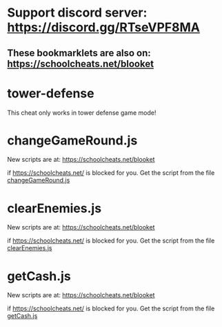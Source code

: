 # **Support discord server: https://discord.gg/RTseVPF8MA**

## **These bookmarklets are also on: https://schoolcheats.net/blooket**

# tower-defense

This cheat only works in tower defense game mode!

# changeGameRound.js

New scripts are at:
https://schoolcheats.net/blooket

if https://schoolcheats.net/ is blocked for you. Get the script from the file [changeGameRound.js](https://raw.githubusercontent.com/glixzzy/blooket-hack/main/tower-defense/changeGameRound.js)


# clearEnemies.js

New scripts are at:
https://schoolcheats.net/blooket

if https://schoolcheats.net/ is blocked for you. Get the script from the file [clearEnemies.js](https://raw.githubusercontent.com/glixzzy/blooket-hack/main/tower-defense/clearEnemies.js)


# getCash.js

New scripts are at:
https://schoolcheats.net/blooket

if https://schoolcheats.net/ is blocked for you. Get the script from the file [getCash.js](https://raw.githubusercontent.com/glixzzy/blooket-hack/main/tower-defense/getCash.js)
